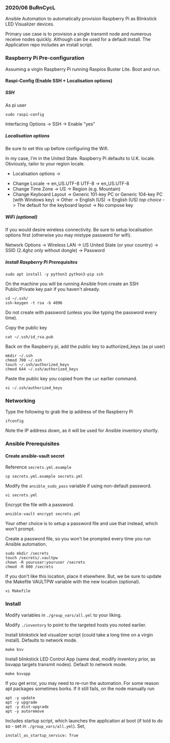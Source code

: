### 2020/06 BuRnCycL

Ansible Automation to automatically provision Raspberry Pi as Blinkstick LED Visualizer devices.

Primary use case is to provision a single transmit node and numerous receive nodes quickly. Although can be used for a default install. The Application repo includes an install script.

### Raspberry Pi Pre-configuration 

Assuming a virgin Raspberry Pi running Raspios Buster Lite. Boot and run.

#### Raspi-Config (Enable SSH + Localisation options)

##### SSH

As pi user
```
sudo raspi-config
```
Interfacing Options -> SSH -> Enable "yes"

##### Localisation options

Be sure to set this up before configuring the Wifi.

In my case, I'm in the United State. Raspberry Pi defaults to U.K. locale. Obviously, tailor to your region locale.

* Localisation options -> 
- Change Locale ->  en_US.UTF-8 UTF-8 -> en_US.UTF-8
- Change Time Zone -> US -> Region (e.g. Mountain) 
- Change Keyboard Layout -> Generic 101-key PC or Generic 104-key PC (with Windows key) -> Other -> English (US) -> English (US) _top choice_ -> The default for the keyboard layout -> No compose key

##### WiFi (optional)
If you would desire wireless connectivity. Be sure to setup localisation options first (otherwise you may mistype password for wifi).

Network Options -> Wireless LAN -> US United State (or your country) -> SSID (2.4ghz only without dongle) -> Password

##### Install Raspberry Pi Prerequisites
```
sudo apt install -y python3 python3-pip ssh
```

On the machine you will be running Ansible from create an SSH Public/Private key pair if you haven't already.
```
cd ~/.ssh/
ssh-keygen -t rsa -b 4096
```
Do not create with password (unless you like typing the password every time).

Copy the public key
```
cat ~/.ssh/id_rsa.pub
```

Back on the Raspberry pi, add the public key to authorized_keys (as pi user)
```
mkdir ~/.ssh
chmod 700 ~/.ssh
touch ~/.ssh/authorized_keys
chmod 644 ~/.ssh/authorized_keys
```

Paste the public key you copied from the `cat` earlier command.
```
vi ~/.ssh/authorized_keys
```
### Networking 
Type the following to grab the ip address of the Raspberry Pi
```
ifconfig
```
Note the IP address down, as it will be used for Ansible inventory shortly.

### Ansible Prerequisites 

#### Create ansible-vault secret
Reference `secrets.yml.example`
```
cp secrets.yml.example secrets.yml
```
Modify the `ansible_sudo_pass` variable if using non-default password.
```
vi secrets.yml
```

Encrypt the file with a password. 

```
ansible-vault encrypt secrets.yml
```
Your other choice is to setup a password file and use that instead, which won't prompt.

Create a password file, so you won't be prompted every time you run Ansible automation.
```
sudo mkdir /secrets
touch /secrets/.vaultpw
chown -R youruser:youruser /secrets
chmod -R 600 /secrets
```
If you don't like this location, place it elsewhere. But, we be sure to update the Makefile VAULTPW variable with the new location (optional).
```
vi Makefile
```

### Install

Modify variables in `./group_vars/all.yml` to your liking. 

Modify `./inventory` to point to the targeted hosts you noted earlier.

Install blinkstick led visualizer script (could take a long time on a virgin install). Defaults to network mode.
```
make bsv 
```

Install blinkstick LED Control App (same deal, modify inventory prior, as bsvapp targets transmit nodes). Default to network mode.
```
make bsvapp
```

If you get error, you may need to re-run the automation. For some reason apt packages sometimes borks. If it still fails, on the node manually run
```
apt -y update
apt -y upgrade
apt -y dist-upgrade
apt -y autoremove
```
Includes startup script, which launches the application at boot (if told to do so - set in `./group_vars/all.yml`). Set,
```
install_as_startup_service: True
```

